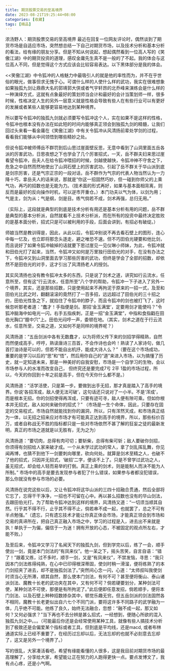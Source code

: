 ```yaml
---
title: 期货股票交易的至高境界
date: 2023-08-21T19:25:44+08:00
categories: [收藏]
tags: [精品]
---
```


浓汤野人：期货股票交易的至高境界
最近在回复一位网友评论时，偶然谈到了期货市场是自适应市场，突然想总结一下自己对期货市场，以及技术分析和基本分析的看法，给有缘的朋友分享。但是不知从何说起，想起偶然看到一位高人写的《笑傲江湖》中的期货投资的道理，感叹金庸先生真不是一般的了不起。我的体会与这位高人不同，但是觉得这个方式应该会比较容易表达。以下黑体部分是我的体会。

<<笑傲江湖》中令狐冲的人格魅力中最吸引人的就是他的率性而为，并不在乎世俗的眼光，做事但求无愧于心。可谓什么样的人使什么样的武功，我实在很难想象如果独孤九剑让鼎鼎大名的郭靖郭大侠或者气宇轩昂的北乔峰来演练会是什么样的一种演绎方式，这就有点象最好的策划师当会计和最好的会计当策划师一样，很多时候，性格决定人生的另外一层意义就是性格会导致有些人在有些行业可以有更好的发展或者某些人能够更容易地达到某种境界。

所以要写令狐冲的独孤九剑就必须要写令狐冲这个人，实在如果不是这样的性格，令狐冲也根本没有办法在如此短的时间内能够真正领会到独孤九剑的精髓，让我们回过头来看一看金庸在《笑傲江湖》中有关令狐冲从风清扬前辈处学剑的过程， 看看我们能够从中间领悟到哪些精妙之处。

但说令狐冲被师傅岳不群罚到后山思过崖面壁反思，无意中看到了山洞里面五岳各派的厉害武功，日思夜想之下也学会了几个厉害招式，一天，岳不群夫妇来思过崖看望令狐冲，岳夫人在给令狐冲喂招的时候，剑越使越快，令狐冲神不守舍之下，危急之中自然而然地使出了山洞石壁上的厉害武功，引起了岳不群关于华山派到底是剑宗厉害，还是气宗正宗的一段对话，岳不群作为气宗的代表人物当然认为一力降十巧，拿岳夫人的话来说，那就是“你这一招固然巧妙，但一碰到你师父的上乘气功，再巧的招数也是无能为力。（技术面的形式再好，如果与基本面相背离，则反而是最好的反向操作时机，可以逆市开重仓。）本门功夫以气为体，以剑为用；气是主，剑为从；气是纲，剑是目。练气倘若不成，剑术再强，总归无用。”

（实际上，这段就是典型的到底是技术分析有用还是基本分析有用的问题，岳不群是典型的基本分析派，自然就看不上技术分析派，而在所有的投资中最终决定胜败的是基本面分析，招式只是可以被利用的手段，后面会讲到，有招必有破绽。）

师娘当然是教训得是，因此，从此以后，令狐冲别说不再去看石壁上的图形，连心中每一忆及，也立即将那念头逐走，避之唯恐不速。但不巧田伯光硬要和他比剑，而且说好了如果令狐冲输掉的话就要下思过崖见一见仪琳小师妹，为此，令狐冲就和田伯光打了起来，当然，令狐冲又如何是万里独行田伯光的对手，在没有办法之下，令狐冲又到山洞里面去学习那些厉害的武功，但终是学会了全部的招数，却依然不是田伯光的对手，这才引出了风清扬老人的授剑。

其实风清扬也没有教令狐冲太多的东西，只是说了剑术之道，讲究如行云流水，任意所至，但有这“行云流水，任意所至”八个字的帮助，令狐冲一下子进入了另外一个境界，其实，还是那些招数，只是使用起来不再拘泥于原来的一招一式，及至和田伯光比武之时，翻翻滚滚的竟然打了一百多招，远远超过了田伯光的三十招之约，田伯光性急之下，就掐住了令狐冲的脖子，而且令狐冲的剑也被打飞了，这时候忽听那老者道：“蠢才！手指便是剑。那招‘金玉满堂’，定要用剑才能使吗？”令狐冲脑海中如电光一闪，右手五指疾刺，正是一招“金玉满堂”，中指和食指戳在田伯光胸口“膻中穴”上。田伯光闷哼一声，委顿在地。（其实，剑术之道在于行云流水，任意所至，交易之道，又如何不是同样的境界呢？）

风清扬道：“五岳剑派中各有无数蠢才，以为将师父传下来的剑招学得精熟，自然而然便成高手，哼哼，熟读唐诗三百首，不会作诗也会吟！熟读了人家诗句，做几首打油诗是可以的，但若不能自出机抒，能成大诗人么？”（要在这个市场成功，重要的是学习以后的“思”和“悟”，然后用你自己的“道”来进入市场，以为搞懂了历史，就一定知道未来，那是一种美好的自我安慰，市场是一个自学习的生物，会以市场参与人的水准而改变自己， 但终究还是要完成7亏 2平 1盈的市场过程，所以，今天的你回到十年之前是高手，但在今天你什么都不是。）

风清扬道：“活学活使，只是第一步。要做到出手无招，那才真是踏入了高手的境界。你说‘各招浑成，敌人便无法可破’，这句话还只说对了一小半。不是‘浑成’，而是根本无招。你的剑招使得再浑成，只要有迹可寻，敌人便有隙可乘。但如你根本并无招式，敌人如何来破你的招式？”
（市场是一生个命体，因此，只要存在固定的交易程式，市场自然就能找到你的漏洞，所以，只有浑然天成，和市场真正结为一体，以无招之招来应对市场才有可能真正达到高手的境界，所以，那些标价百万，或者自称战无不胜的指标都只是一些对市场依然不甚了解的狂妄之徒的最新发明，真正的市场之道就是以无胜有，无为之为）

风清扬道：“要切肉，总得有肉可切；要斩柴，总得有柴可斩；敌人要破你剑招，你须得有剑招给人家来破才成。一个从未学过武功的常人，拿了剑乱挥乱舞，你见闻再博，也猜不到他下一剑要刺向哪里，砍向何处。就算是剑术至精之人，也破不了他的招式，只因并无招式，‘破招’二字，便谈不上了。只是不曾学过武功之人，虽无招式，却会给人轻而易举的打倒。真正上乘的剑术，则是能制人而决不能为人所制。” 市场中的高手是要去发现参与者犯了什么错误，如果参与者都没犯错误，那么你就没有参与市场的必要。

风清扬在说完这些以后，又让令狐冲将这华山派的三四十招融合贯通，然后全部将它忘了，忘得干干净净，一招也不可留在心中。再以甚么招数也没有的华山剑法，去跟田伯光打。为了帮助令狐冲达到这样的境界，风清扬又道：“一切须当顺其自然。行乎其不得不行，止乎其不得不止，倘若串不成一起，也就罢了，总之不可有半点勉强。”（遗忘，只有遗忘技术才能让你真正体会市场，才能真正领会到市场和交易的真谛所在，把自己真正融入市场之中，学习的过程是入，进去出不来就是执！单执于一为偏，偏信于一为迷！拥有开放的心态，不被固定的观点所左右，才能不败。）

及至后来，令狐冲又学习了名闻天下的独孤九剑，但到学完以后，练了一会，顺手使出一剑，竟是本门剑法的“有凤来仪”。他一呆之下，摇头苦笑，自言自语：“错了！”跟着又练，过不多时，顺手一剑，又是“有凤来仪”，不禁发恼，寻思：“我只因本门剑法练得纯熟，在心中已印得根深蒂固，使剑时稍一滑溜，便将练熟了的本门剑招夹了进去，却不是独孤剑法了。”突然间心念一闪，心道：“太师叔叫我使剑时须当心无所滞，顺其自然，那么使本门剑法，有何不可？甚至便将衡山、泰山诸派剑法、魔教十长老的武功夹在其中，又有何不可？倘若硬要划分，某种剑法可使，某种剑法不可使，那便是有所拘泥了。”此后便即任意发招，倘若顺手，便将本门剑法、以及石壁上种种招数掺杂其中，顿觉乐趣无穷。但五岳剑派的剑法固然各不相同，魔教十长老更似出自六七个不同门派，要将这许多不同路子的武学融为一体，几乎绝不可能。他练了良久，始终无法融合，忽想：“融不成一起，那又如何？又何必强求？”当下再也不去分辨是甚么招式，一经想到，便随心所欲的混入独孤九剑之中。。。（可能最后你还是会经常使用某种工具，就像有些人搞技术分析到了极致还是会偏爱某个指标或者工具，但到底是平均线，还是macd, 或者布林通道实际上已经不重要了，在经历过忘却以后，无法忘却的也就不必刻意去忘却了，这又是另外一个境界了。）

写的很乱，大家凑活看吧，希望有缘能看懂的人很多，这是我目前对期货市场的最高理解了，分享给大家，希望能让正在努力的人跑得更快一点。要点发博文了，我有点心疼，还是小气啊。
